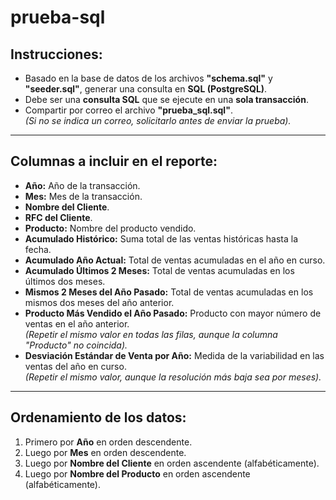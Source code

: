 # prueba-sql

## Instrucciones:
- Basado en la base de datos de los archivos **"schema.sql"** y **"seeder.sql"**, generar una consulta en **SQL (PostgreSQL)**.
- Debe ser una **consulta SQL** que se ejecute en una **sola transacción**.
- Compartir por correo el archivo **"prueba_sql.sql"**.  
  *(Si no se indica un correo, solicitarlo antes de enviar la prueba).*

---

## Columnas a incluir en el reporte:
- **Año:** Año de la transacción.
- **Mes:** Mes de la transacción.
- **Nombre del Cliente**.
- **RFC del Cliente**.
- **Producto:** Nombre del producto vendido.
- **Acumulado Histórico:** Suma total de las ventas históricas hasta la fecha.
- **Acumulado Año Actual:** Total de ventas acumuladas en el año en curso.
- **Acumulado Últimos 2 Meses:** Total de ventas acumuladas en los últimos dos meses.
- **Mismos 2 Meses del Año Pasado:** Total de ventas acumuladas en los mismos dos meses del año anterior.
- **Producto Más Vendido el Año Pasado:** Producto con mayor número de ventas en el año anterior.  
  *(Repetir el mismo valor en todas las filas, aunque la columna "Producto" no coincida).*
- **Desviación Estándar de Venta por Año:** Medida de la variabilidad en las ventas del año en curso.  
  *(Repetir el mismo valor, aunque la resolución más baja sea por meses).*

---

## Ordenamiento de los datos:
1. Primero por **Año** en orden descendente.
2. Luego por **Mes** en orden descendente.
3. Luego por **Nombre del Cliente** en orden ascendente (alfabéticamente).
4. Luego por **Nombre del Producto** en orden ascendente (alfabéticamente).
